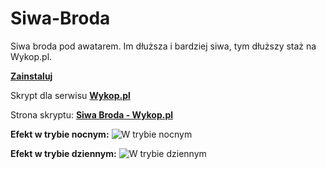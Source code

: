 # Siwa-Broda
  Siwa broda pod awatarem. Im dłuższa i bardziej siwa, tym dłuższy staż na Wykop.pl.

[**Zainstaluj**](http://www.wykop.pl/dodatki/pokaz/789/)

Skrypt dla serwisu [**Wykop.pl**](http://wykop.pl)


Strona skryptu:
[**Siwa Broda - Wykop.pl**](http://www.wykop.pl/dodatki/pokaz/789/)



**Efekt w trybie nocnym:**
![W trybie nocnym](http://x2.cdn02.imgwykop.pl/c2406292/789_52HAbgIO_0_full.jpg "W trybie nocnym")


**Efekt w trybie dziennym:**
![W trybie dziennym](http://x2.cdn02.imgwykop.pl/c2406292/789_52HAbgIO_1_full.jpg "W trybie dziennym")
